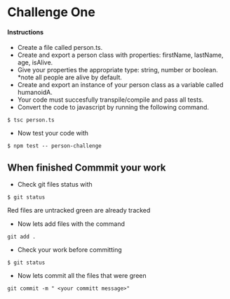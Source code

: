 # Challenge One

#### Instructions
* Create a file called person.ts.
* Create and export a person class with properties: firstName, lastName, age, isAlive.
* Give your properties the appropriate type: string, number or boolean. *note all people are alive by default.
* Create and export an instance of your person class as a variable called humanoidA.
* Your code must succesfully transpile/compile and pass all tests.
* Convert the code to javascript by running the following command.
```
$ tsc person.ts
```
* Now test your code with
```
$ npm test -- person-challenge
```

## When finished Commmit your work
* Check git files status with
``` 
$ git status
```
Red files are untracked green are already tracked

* Now lets add files with the command 
```
git add .
```
* Check your work before committing
```
$ git status
```
* Now lets commit all the files that were green 
``` 
git commit -m " <your committ message>"
```
<!-- ## Continue to
[Challenge Two](https://github.com/SoftStackFactory/typescript-imports/tree/master/challenge-two) -->
